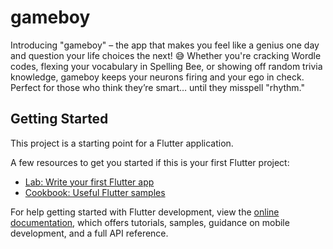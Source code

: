 # gameboy

Introducing "gameboy" – the app that makes you feel like a genius one day and question your life choices the next! 😅 Whether you're cracking Wordle codes, flexing your vocabulary in Spelling Bee, or showing off random trivia knowledge, gameboy keeps your neurons firing and your ego in check. Perfect for those who think they’re smart… until they misspell "rhythm."

## Getting Started

This project is a starting point for a Flutter application.

A few resources to get you started if this is your first Flutter project:

- [Lab: Write your first Flutter app](https://docs.flutter.dev/get-started/codelab)
- [Cookbook: Useful Flutter samples](https://docs.flutter.dev/cookbook)

For help getting started with Flutter development, view the
[online documentation](https://docs.flutter.dev/), which offers tutorials,
samples, guidance on mobile development, and a full API reference.
